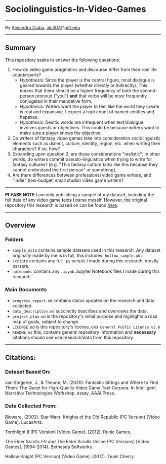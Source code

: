 # Sociolinguistics-In-Video-Games
***
By [Alejandro Ciuba](https://alejandrociuba.github.io), alc307@pitt.edu
***
## Summary
This repository seeks to answer the following questions:
1. How do video game pragmatics and discourse differ from their real life counterparts? 
    * _Hypothesis_: Since the player is the central figure, most dialogue is geared towards the player (whether directly or indirectly). This means that there should be a higher frequency of both the second-person pronoun ("you") **and** that verbs will be most frequently conjugated in their mandative form.
    * _Hypothesis_: Writers want the player to feel like the world they create is real and expansive. I expect a high count of named-entities and hapaxes.
    * _Hypothesis_: Deictic words are infrequent when text/dialogue involves quests or objectives. This could be because writers want to make sure a player knows the objective.
2. Do writers of fantasy video games take into consideration sociolinguistic elements such as dialect, culture, identity, region, etc. when writing their characters? If so, how?
3. Expanding upon question 3, are those considerations "realistic"; in other words, do writers commit pseudo-linguistics when trying to write for fantasy cultures? (e.g. "This fantasy culture talks like this because they cannot understand the first person" or something).
4. Are there differences between professional video game writers, and "indie" (low-budget, small studio) video game writers?
***
**PLEASE NOTE** I am only publishing a sample of my dataset, including the full data of any video game texts I parse myself. However, the original repository this research is based on can be found [here](https://github.com/hmi-utwente/video-game-text-corpora).
***
## Overview
### Folders
* `sample_data` contains sample datasets used in this research. Any dataset originally made by me is in full, this includes: `hollow_sample.pkl`.
* `scripts` contains any full `.py` scripts I made during this research, mostly parsers.
* `notebooks` contains any `.ipynb` Jupyter Notebook files I made during this research.

### Main Documents
* `progress_report.md` contains status updates on the research and data collected.
* `data_description.md` succinctly describes and overviews the data. 
* `project_plan.md` is the repository's initial purpose and highlights a road map of goals, subject to change.
* `LICENSE.md` is this repository's license, `GNU General Public License v3.0`
* `README.md` this, contains general repository information and **necessary** citations should one use research/data from this repository.
***
## Citations:
### Dataset Based On:
van Stegeren, J., & Theune, M. (2020). Fantastic Strings and Where to Find Them: The Quest for High-Quality Video Game Text Corpora. In Intelligent Narrative Technologies Workshop. essay, AAAI Press.

### Data Collected From:
Bioware. (2003). Star Wars: Knights of the Old Republic (PC Version) [Video Game]. LucasArts.

Torchlight II (PC Version) [Video Game]. (2012). Runic Games.

The Elder Scrolls I-V and The Elder Scrolls Online (PC Versions) [Video Games]. (1994-2014). Bethesda Softworks.

Hollow Knight (PC Version) [Video Game]. (2017). Team Cherry.
